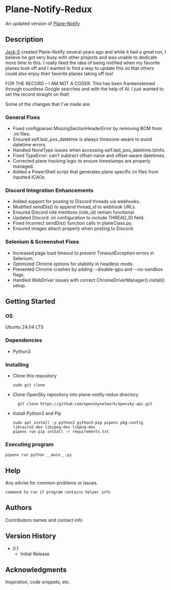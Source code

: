 # Plane-Notify-Redux

An updated version of [Plane-Notify](https://github.com/Jxck-S/plane-notify)

## Description

[Jxck-S](https://github.com/Jxck-S) created Plane-Notify several years ago and while it had a great run, I believe he got very busy with other projects and was unable to dedicate more time to this. I really liked the idea of being notified when my favorite planes took off and I wanted to find a way to update this so that others could also enjoy their favorite planes taking off too! 

FOR THE RECORD - I AM NOT A CODER. This has been frankensteined through countless Google searches and with the help of AI. I just wanted to set the record straight on that!

Some of the changes that I've made are:
### General Fixes
* Fixed configparser.MissingSectionHeaderError by removing BOM from .ini files.
* Ensured self.last_pos_datetime is always timezone-aware to avoid datetime errors.
* Handled NoneType issues when accessing self.last_pos_datetime.tzinfo.
* Fixed TypeError: can't subtract offset-naive and offset-aware datetimes.
* Corrected plane tracking logic to ensure timestamps are properly managed.
* Added a PowerShell script that generates plane specific ini files from inputted ICAOs
### Discord Integration Enhancements
* Added support for posting to Discord threads via webhooks.
* Modified sendDis() to append thread_id to webhook URLs.
* Ensured Discord role mentions (role_id) remain functional.
* Updated Discord .ini configuration to include THREAD_ID field.
* Fixed incorrect sendDis() function calls in planeClass.py.
* Ensured images attach properly when posting to Discord.
### Selenium & Screenshot Fixes
* Increased page load timeout to prevent TimeoutException errors in Selenium.
* Optimized Chrome options for stability in headless mode.
* Prevented Chrome crashes by adding --disable-gpu and --no-sandbox flags.
* Handled WebDriver issues with correct ChromeDriverManager().install() setup.

## Getting Started

### OS

Ubuntu 24.04 LTS

### Dependencies

* Python3

### Installing

* Clone this repository
  ```
  sudo git clone 
  ```
* Clone OpenSky repository into plane-notify-redux directory
  ```
    git clone https://github.com/openskynetwork/opensky-api.git
  ```
* Install Python3 and Pip
  ```
  sudo apt install -y python3 python3-pip pipenv pkg-config libcairo2-dev libjpeg-dev libpng-dev
  pipenv run pip install -r requirements.txt
  ```

### Executing program

```
pipenv run python __main__.py
```

## Help

Any advise for common problems or issues.
```
command to run if program contains helper info
```

## Authors

Contributors names and contact info


## Version History

* 0.1
    * Initial Release

## Acknowledgments

Inspiration, code snippets, etc.
